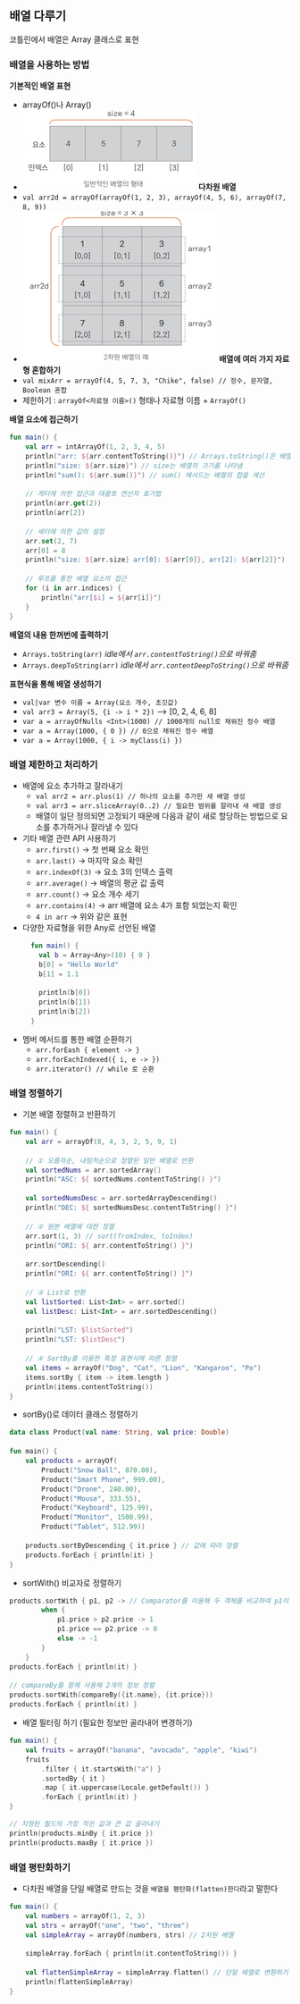 ## 배열 다루기

코틀린에서 배열은 Array 클래스로 표현

### 배열을 사용하는 방법
**기본적인 배열 표현**
- arrayOf()나 Array()
- ![img.png](static/img5.png)
**다차원 배열**
- `val arr2d = arrayOf(arrayOf(1, 2, 3), arrayOf(4, 5, 6), arrayOf(7, 8, 9))`
- ![img.png](static/img6.png)
**배열에 여러 가지 자료형 혼합하기**
- `val mixArr = arrayOf(4, 5, 7, 3, "Chike", false) // 정수, 문자열, Boolean 혼합`
- 제한하기 : `arrayOf<자료형 이름>()` 형태나 자료형 이름 + `ArrayOf()`

**배열 요소에 접근하기**
```kotlin
fun main() {
    val arr = intArrayOf(1, 2, 3, 4, 5)
    println("arr: ${arr.contentToString()}") // Arrays.toString()은 배열의 내용을 문자열로 변환
    println("size: ${arr.size}") // size는 배열의 크기를 나타냄
    println("sum(): ${arr.sum()}") // sum() 메서드는 배열의 합을 계산
    
    // 게터에 의한 접근과 대괄호 연산자 표기법
    println(arr.get(2))
    println(arr[2])
    
    // 세터에 의한 값의 설정
    arr.set(2, 7)
    arr[0] = 8
    println("size: ${arr.size} arr[0]: ${arr[0]}, arr[2]: ${arr[2]}")
    
    // 루프를 통한 배열 요소의 접근
    for (i in arr.indices) {
        println("arr[$i] = ${arr[i]}")
    }
}
```

**배열의 내용 한꺼번에 출력하기**
- `Arrays.toString(arr)` *idle에서 `arr.contentToString()`으로 바꿔줌*
- `Arrays.deepToString(arr)` *idle에서 `arr.contentDeepToString()`으로 바꿔줌*

**표현식을 통해 배열 생성하기**
- `val|var 변수 이름 = Array(요소 개수, 초깃값)`
- `val arr3 = Array(5, {i -> i * 2})` --> [0, 2, 4, 6, 8]
- `var a = arrayOfNulls <Int>(1000) // 1000개의 null로 채워진 정수 배열`
- `var a = Array(1000, { 0 }) // 0으로 채워진 정수 배열`
- `var a = Array(1000, { i -> myClass(i) })`

### 배열 제한하고 처리하기
- 배열에 요소 추가하고 잘라내기
  - `val arr2 = arr.plus(1) // 하나의 요소를 추가한 새 배열 생성`
  - `val arr3 = arr.sliceArray(0..2) // 필요한 범위를 잘라내 새 배열 생성`
  - 배열이 일단 정의되면 고정되기 때문에 다음과 같이 새로 할당하는 방법으로 요소를 추가하거나 잘라낼 수 있다
- 기타 배열 관련 API 사용하기
  - `arr.first()` -> 첫 번째 요소 확인
  - `arr.last()` -> 마지막 요소 확인
  - `arr.indexOf(3)` -> 요소 3의 인덱스 출력
  - `arr.average()` -> 배열의 평균 값 출력
  - `arr.count()` -> 요소 개수 세기
  - `arr.contains(4)` -> arr 배열에 요소 4가 포함 되었는지 확인
  - `4 in arr` -> 위와 같은 표현
- 다양한 자료형을 위한 Any로 선언된 배열
  ```kotlin
    fun main() {
      val b = Array<Any>(10) { 0 }
      b[0] = "Hello World"
      b[1] = 1.1
    
      println(b[0])
      println(b[1])
      println(b[2])
    }
  ```
- 멤버 메서드를 통한 배열 순환하기
  - `arr.forEash { element -> }`
  - `arr.forEachIndexed({ i, e -> })`
  - `arr.iterator() // while 로 순환` 

### 배열 정렬하기
- 기본 배열 정렬하고 반환하기
```kotlin
fun main() {
    val arr = arrayOf(8, 4, 3, 2, 5, 9, 1)

    // ① 오름차순, 내림차순으로 정렬된 일반 배열로 반환
    val sortedNums = arr.sortedArray()
    println("ASC: ${ sortedNums.contentToString() }")

    val sortedNumsDesc = arr.sortedArrayDescending()
    println("DEC: ${ sortedNumsDesc.contentToString() }")

    // ② 원본 배열에 대한 정렬
    arr.sort(1, 3) // sort(fromIndex, toIndex)
    println("ORI: ${ arr.contentToString() }")

    arr.sortDescending()
    println("ORI: ${ arr.contentToString() }")

    // ③ List로 반환
    val listSorted: List<Int> = arr.sorted()
    val listDesc: List<Int> = arr.sortedDescending()

    println("LST: $listSorted")
    println("LST: $listDesc")

    // ④ SortBy를 이용한 특정 표현식에 따른 정렬
    val items = arrayOf("Dog", "Cat", "Lion", "Kangaroo", "Po")
    items.sortBy { item -> item.length }
    println(items.contentToString())
}
```
- sortBy()로 데이터 클래스 정렬하기
```kotlin
data class Product(val name: String, val price: Double)

fun main() {
    val products = arrayOf(
        Product("Snow Ball", 870.00),
        Product("Smart Phone", 999.00),
        Product("Drone", 240.00),
        Product("Mouse", 333.55),
        Product("Keyboard", 125.99),
        Product("Monitor", 1500.99),
        Product("Tablet", 512.99))

    products.sortByDescending { it.price } // 값에 따라 정렬
    products.forEach { println(it) }
}
```
- sortWith() 비교자로 정렬하기
```kotlin
products.sortWith { p1, p2 -> // Comparator를 이용해 두 객체를 비교하여 p1이 크면 1, 같으면 0, 작으면 -1
        when {
            p1.price > p2.price -> 1
            p1.price == p2.price -> 0
            else -> -1
        }
    }
products.forEach { println(it) }

// compareBy를 함께 사용해 2개의 정보 정렬
products.sortWith(compareBy({it.name}, {it.price}))
products.forEach { println(it) }
```
- 배열 필터링 하기 (필요한 정보만 골라내어 변경하기)
```kotlin
fun main() {
    val fruits = arrayOf("banana", "avocado", "apple", "kiwi")
    fruits
        .filter { it.startsWith("a") }
        .sortedBy { it }
        .map { it.uppercase(Locale.getDefault()) }
        .forEach { println(it) }
}
```
```kotlin
// 지정된 필드의 가장 작은 값과 큰 값 골라내기
println(products.minBy { it.price })
println(products.maxBy { it.price })
```

### 배열 평탄화하기
- 다차원 배열을 단일 배열로 만드는 것을 `배열을 평탄화(flatten)한다`라고 말한다
```kotlin
fun main() {
    val numbers = arrayOf(1, 2, 3)
    val strs = arrayOf("one", "two", "three")
    val simpleArray = arrayOf(numbers, strs) // 2차원 배열

    simpleArray.forEach { println(it.contentToString()) }

    val flattenSimpleArray = simpleArray.flatten() // 단일 배열로 변환하기
    println(flattenSimpleArray)
}
```

